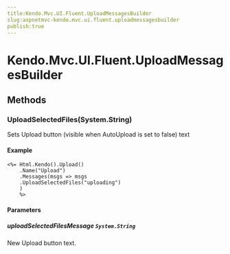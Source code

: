 ```yaml
---
title:Kendo.Mvc.UI.Fluent.UploadMessagesBuilder
slug:aspnetmvc-kendo.mvc.ui.fluent.uploadmessagesbuilder
publish:true
---
```


# Kendo.Mvc.UI.Fluent.UploadMessagesBuilder

## Methods

### UploadSelectedFiles(System.String)
Sets Upload button (visible when AutoUpload is set to false) text

#### Example
    <%= Html.Kendo().Upload()
        .Name("Upload")
        .Messages(msgs => msgs
        .UploadSelectedFiles("uploading")
        )
        %>

#### Parameters

##### uploadSelectedFilesMessage `System.String`
New Upload button text.